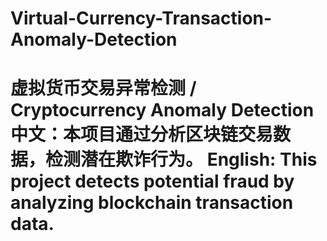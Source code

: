 # Virtual-Currency-Transaction-Anomaly-Detection
# 虚拟货币交易异常检测 / Cryptocurrency Anomaly Detection   **中文**：本项目通过分析区块链交易数据，检测潜在欺诈行为。   **English**: This project detects potential fraud by analyzing blockchain transaction data.
